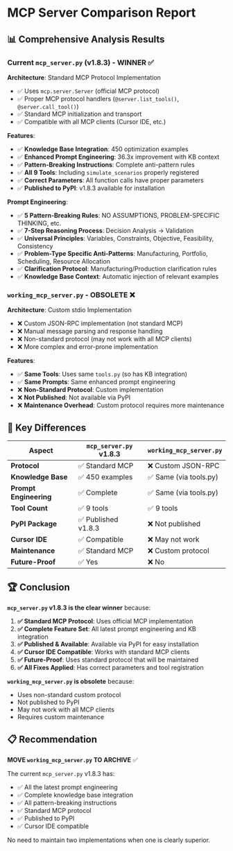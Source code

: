 # MCP Server Comparison Report

## 📊 **Comprehensive Analysis Results**

### **Current `mcp_server.py` (v1.8.3) - WINNER** ✅

**Architecture**: Standard MCP Protocol Implementation
- ✅ Uses `mcp.server.Server` (official MCP protocol)
- ✅ Proper MCP protocol handlers (`@server.list_tools()`, `@server.call_tool()`)
- ✅ Standard MCP initialization and transport
- ✅ Compatible with all MCP clients (Cursor IDE, etc.)

**Features**:
- ✅ **Knowledge Base Integration**: 450 optimization examples
- ✅ **Enhanced Prompt Engineering**: 36.3x improvement with KB context
- ✅ **Pattern-Breaking Instructions**: Complete anti-pattern rules
- ✅ **All 9 Tools**: Including `simulate_scenarios` properly registered
- ✅ **Correct Parameters**: All function calls have proper parameters
- ✅ **Published to PyPI**: v1.8.3 available for installation

**Prompt Engineering**:
- ✅ **5 Pattern-Breaking Rules**: NO ASSUMPTIONS, PROBLEM-SPECIFIC THINKING, etc.
- ✅ **7-Step Reasoning Process**: Decision Analysis → Validation
- ✅ **Universal Principles**: Variables, Constraints, Objective, Feasibility, Consistency
- ✅ **Problem-Type Specific Anti-Patterns**: Manufacturing, Portfolio, Scheduling, Resource Allocation
- ✅ **Clarification Protocol**: Manufacturing/Production clarification rules
- ✅ **Knowledge Base Context**: Automatic injection of relevant examples

### **`working_mcp_server.py` - OBSOLETE** ❌

**Architecture**: Custom stdio Implementation
- ❌ Custom JSON-RPC implementation (not standard MCP)
- ❌ Manual message parsing and response handling
- ❌ Non-standard protocol (may not work with all MCP clients)
- ❌ More complex and error-prone implementation

**Features**:
- ✅ **Same Tools**: Uses same `tools.py` (so has KB integration)
- ✅ **Same Prompts**: Same enhanced prompt engineering
- ❌ **Non-Standard Protocol**: Custom implementation
- ❌ **Not Published**: Not available via PyPI
- ❌ **Maintenance Overhead**: Custom protocol requires more maintenance

## 🎯 **Key Differences**

| Aspect | `mcp_server.py` v1.8.3 | `working_mcp_server.py` |
|--------|------------------------|------------------------|
| **Protocol** | ✅ Standard MCP | ❌ Custom JSON-RPC |
| **Knowledge Base** | ✅ 450 examples | ✅ Same (via tools.py) |
| **Prompt Engineering** | ✅ Complete | ✅ Same (via tools.py) |
| **Tool Count** | ✅ 9 tools | ✅ 9 tools |
| **PyPI Package** | ✅ Published v1.8.3 | ❌ Not published |
| **Cursor IDE** | ✅ Compatible | ❌ May not work |
| **Maintenance** | ✅ Standard MCP | ❌ Custom protocol |
| **Future-Proof** | ✅ Yes | ❌ No |

## 🏆 **Conclusion**

**`mcp_server.py` v1.8.3 is the clear winner** because:

1. **✅ Standard MCP Protocol**: Uses official MCP implementation
2. **✅ Complete Feature Set**: All latest prompt engineering and KB integration
3. **✅ Published & Available**: Available via PyPI for easy installation
4. **✅ Cursor IDE Compatible**: Works with standard MCP clients
5. **✅ Future-Proof**: Uses standard protocol that will be maintained
6. **✅ All Fixes Applied**: Has correct parameters and tool registration

**`working_mcp_server.py` is obsolete** because:
- Uses non-standard custom protocol
- Not published to PyPI
- May not work with all MCP clients
- Requires custom maintenance

## 📋 **Recommendation**

**MOVE `working_mcp_server.py` TO ARCHIVE** ✅

The current `mcp_server.py` v1.8.3 has:
- ✅ All the latest prompt engineering
- ✅ Complete knowledge base integration  
- ✅ All pattern-breaking instructions
- ✅ Standard MCP protocol
- ✅ Published to PyPI
- ✅ Cursor IDE compatible

No need to maintain two implementations when one is clearly superior.
